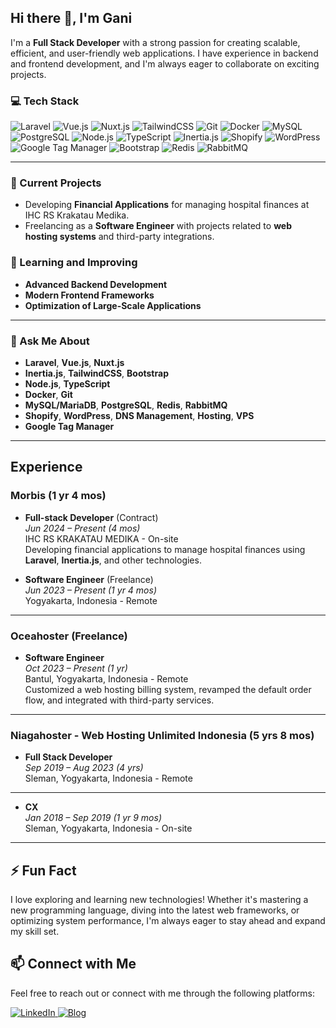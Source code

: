 ## Hi there 👋, I'm Gani

I'm a **Full Stack Developer** with a strong passion for creating scalable, efficient, and user-friendly web applications. I have experience in backend and frontend development, and I'm always eager to collaborate on exciting projects.

### 💻 Tech Stack

<p align="left">
  <img src="https://img.shields.io/badge/Laravel-%23FF2D20.svg?style=for-the-badge&logo=laravel&logoColor=white" alt="Laravel"/>
  <img src="https://img.shields.io/badge/Vue.js-%2335495e.svg?style=for-the-badge&logo=vue-dot-js&logoColor=%234FC08D" alt="Vue.js"/>
  <img src="https://img.shields.io/badge/Nuxt.js-%2300C58E.svg?style=for-the-badge&logo=nuxt-dot-js&logoColor=white" alt="Nuxt.js"/>
  <img src="https://img.shields.io/badge/TailwindCSS-%2338B2AC.svg?style=for-the-badge&logo=tailwind-css&logoColor=white" alt="TailwindCSS"/>
  <img src="https://img.shields.io/badge/Git-%23F05033.svg?style=for-the-badge&logo=git&logoColor=white" alt="Git"/>
  <img src="https://img.shields.io/badge/Docker-%232496ED.svg?style=for-the-badge&logo=docker&logoColor=white" alt="Docker"/>
  <img src="https://img.shields.io/badge/MySQL-%2300f.svg?style=for-the-badge&logo=mysql&logoColor=white" alt="MySQL"/>
  <img src="https://img.shields.io/badge/PostgreSQL-%23336791.svg?style=for-the-badge&logo=postgresql&logoColor=white" alt="PostgreSQL"/>
  <img src="https://img.shields.io/badge/Node.js-%23339933.svg?style=for-the-badge&logo=node-dot-js&logoColor=white" alt="Node.js"/>
  <img src="https://img.shields.io/badge/TypeScript-%23007ACC.svg?style=for-the-badge&logo=typescript&logoColor=white" alt="TypeScript"/>
  <img src="https://img.shields.io/badge/Inertia.js-%23202020.svg?style=for-the-badge&logo=inertia&logoColor=white" alt="Inertia.js"/>
  <img src="https://img.shields.io/badge/Shopify-%2385BF3E.svg?style=for-the-badge&logo=shopify&logoColor=white" alt="Shopify"/>
  <img src="https://img.shields.io/badge/WordPress-%2321759b.svg?style=for-the-badge&logo=wordpress&logoColor=white" alt="WordPress"/>
  <img src="https://img.shields.io/badge/Google Tag Manager-%2348a1fb.svg?style=for-the-badge&logo=google-tag-manager&logoColor=white" alt="Google Tag Manager"/>
  <img src="https://img.shields.io/badge/Bootstrap-%23563D7C.svg?style=for-the-badge&logo=bootstrap&logoColor=white" alt="Bootstrap"/>
  <img src="https://img.shields.io/badge/Redis-%23DC382D.svg?style=for-the-badge&logo=redis&logoColor=white" alt="Redis"/>
  <img src="https://img.shields.io/badge/RabbitMQ-%23FF6600.svg?style=for-the-badge&logo=rabbitmq&logoColor=white" alt="RabbitMQ"/>
</p>

---

### 🔭 Current Projects
- Developing **Financial Applications** for managing hospital finances at IHC RS Krakatau Medika.
- Freelancing as a **Software Engineer** with projects related to **web hosting systems** and third-party integrations.

### 🌱 Learning and Improving
- **Advanced Backend Development**
- **Modern Frontend Frameworks**
- **Optimization of Large-Scale Applications**

---

### 💬 Ask Me About
- **Laravel**, **Vue.js**, **Nuxt.js**
- **Inertia.js**, **TailwindCSS**, **Bootstrap**
- **Node.js**, **TypeScript**
- **Docker**, **Git**
- **MySQL/MariaDB**, **PostgreSQL**, **Redis**, **RabbitMQ**
- **Shopify**, **WordPress**, **DNS Management**, **Hosting**, **VPS**
- **Google Tag Manager**

---

## Experience

### Morbis (1 yr 4 mos)
- **Full-stack Developer** (Contract)  
  _Jun 2024 – Present (4 mos)_  
  IHC RS KRAKATAU MEDIKA - On-site  
  Developing financial applications to manage hospital finances using **Laravel**, **Inertia.js**, and other technologies.

- **Software Engineer** (Freelance)  
  _Jun 2023 – Present (1 yr 4 mos)_  
  Yogyakarta, Indonesia - Remote  

---

### Oceahoster (Freelance)
- **Software Engineer**  
  _Oct 2023 – Present (1 yr)_  
  Bantul, Yogyakarta, Indonesia - Remote  
  Customized a web hosting billing system, revamped the default order flow, and integrated with third-party services.

---

### Niagahoster - Web Hosting Unlimited Indonesia (5 yrs 8 mos)
- **Full Stack Developer**  
  _Sep 2019 – Aug 2023 (4 yrs)_  
  Sleman, Yogyakarta, Indonesia - Remote

---

- **CX**  
  _Jan 2018 – Sep 2019 (1 yr 9 mos)_  
  Sleman, Yogyakarta, Indonesia - On-site

---

## ⚡ Fun Fact
I love exploring and learning new technologies! Whether it's mastering a new programming language, diving into the latest web frameworks, or optimizing system performance, I'm always eager to stay ahead and expand my skill set.

## 📫 Connect with Me
Feel free to reach out or connect with me through the following platforms:

<p align="left">
  <a href="https://www.linkedin.com/in/irfangani" target="_blank">
    <img src="https://img.shields.io/badge/LinkedIn-%230077B5.svg?style=for-the-badge&logo=linkedin&logoColor=white" alt="LinkedIn"/>
  </a>
  <a href="https://masgani.com/" target="_blank">
    <img src="https://img.shields.io/badge/Blog-%230077B5.svg?style=for-the-badge&logo=web&logoColor=white" alt="Blog"/>
  </a>
</p>
